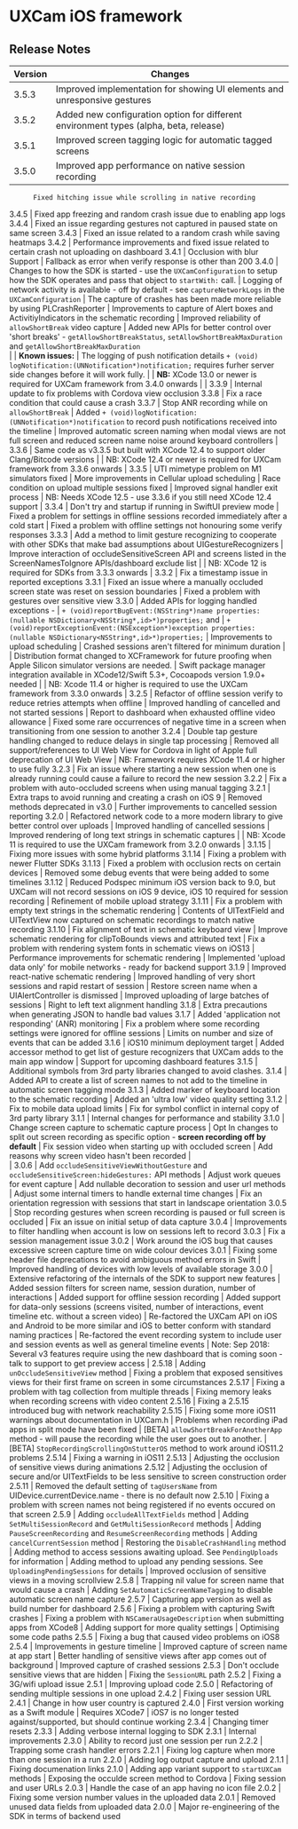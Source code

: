 # UXCam iOS framework


## Release Notes ##

Version   | Changes
---------- | ----------
3.5.3   | Improved implementation for showing UI elements and unresponsive gestures
3.5.2   | Added new configuration option for different environment types (alpha, beta, release)
3.5.1   | Improved screen tagging logic for automatic tagged screens
3.5.0   | Improved app performance on native session recording
          Fixed hitching issue while scrolling in native recording
3.4.5   | Fixed app freezing and random crash issue due to enabling app logs
3.4.4   | Fixed an issue regarding gestures not captured in paused state on same screen
3.4.3   | Fixed an issue related to a random crash while saving heatmaps
3.4.2   | Performance improvements and fixed issue related to certain crash not uploading on dashboard
3.4.1   | Occlusion with blur Support
        | Fallback as error when verify response is other than 200
3.4.0	| Changes to how the SDK is started - use the `UXCamConfiguration` to setup how the SDK operates and pass that object to `startWith:` call.
		| Logging of network activity is available - off by default - see `captureNetworkLogs` in the `UXCamConfiguration`
		| The capture of crashes has been made more reliable by using PLCrashReporter
		| Improvements to capture of Alert boxes and ActivitiyIndicators in the schematic recording
		| Improved reliability of `allowShortBreak` video capture
        | Added new APIs for better control over 'short breaks' - `getAllowShortBreakStatus`, `setAllowShortBreakMaxDuration` and `getAllowShortBreakMaxDuration`     
		|
		| **Known issues:** 
		|	The logging of push notification details `+ (void) logNotification:(UNNotification*)notification;` requires furher server side changes before it will work fully.
		|
		| **NB:** XCode 13.0 or newer is required for UXCam framework from 3.4.0 onwards
		|
		|
3.3.9	| Internal update to fix problems with Cordova view occlusion
3.3.8	| Fix a race condition that could cause a crash
3.3.7	| Stop ANR recording while on `allowShortBreak`
		| Added  `+ (void)logNotification:(UNNotification*)notification` to record push notifications received into the timeline
		| Improved automatic screen naming when modal views are not full screen and reduced screen name noise around keyboard controllers
		|
3.3.6	| Same code as v3.3.5 but built with XCode 12.4 to support older Clang/Bitcode versions
		|
		| NB: XCode 12.4 or newer is required for UXCam framework from 3.3.6 onwards
		|
3.3.5	| UTI mimetype problem on M1 simulators fixed
		| More improvements in Cellular upload scheduling
		| Race condition on upload multiple sessions fixed
		| Improved signal handler exit process
		| NB: Needs XCode 12.5 - use 3.3.6 if you still need XCode 12.4 support
		|
3.3.4	| Don't try and startup if running in SwiftUI preview mode
		| Fixed a problem for settings in offline sessions recorded immediately after a cold start
		| Fixed a problem with offline settings not honouring some verify responses
3.3.3	| Add a method to limit gesture recognizing to cooperate with other SDKs that make bad assumptions about UIGestureRecognizers
		| Improve interaction of occludeSensitiveScreen API and screens listed in the ScreenNamesToIgnore APIs/dashboard exclude list
		|
		| NB: XCode 12 is required for SDKs from 3.3.3 onwards
		|
3.3.2	| Fix a timestamp issue in reported exceptions
3.3.1	| Fixed an issue where a manually occluded screen state was reset on session boundaries
		| Fixed a problem with gestures over sensitive view
3.3.0	| Added APIs for logging handled exceptions - 
		|	`+ (void)reportBugEvent:(NSString*)name properties:(nullable NSDictionary<NSString*,id>*)properties;` and
		|	`+ (void)reportExceptionEvent:(NSException*)exception properties:(nullable NSDictionary<NSString*,id>*)properties;`
		| Improvements to upload scheduling
		| Crashed sessions aren't filtered for minimum duration
		|
		| Distribution format changed to XCFramework for future proofing when Apple Silicon simulator versions are needed.
		| Swift package manager integration available in XCode12/Swift 5.3+, Cocoapods version 1.9.0+ needed
		| 
		| NB: Xcode 11.4 or higher is required to use the UXCam framework from 3.3.0 onwards
		|
3.2.5	| Refactor of offline session verify to reduce retries attempts when offline
		| Improved handling of cancelled and not started sessions
		| Report to dashboard when exhausted offline video allowance
		| Fixed some rare occurrences of negative time in a screen when transitioning from one session to another
3.2.4	| Double tap gesture handling changed to reduce delays in single tap processing
		| Removed all support/references to UI Web View for Cordova in light of Apple full deprecation of UI Web View
		| NB: Framework requires XCode 11.4 or higher to use fully
3.2.3	| Fix an issue where starting a new session when one is already running could cause a failure to record the new session
3.2.2	| Fix a problem with auto-occluded screens when using manual tagging 
3.2.1	| Extra traps to avoid running and creating a crash on iOS 9
		| Removed methods deprecated in v3.0
		| Further improvements to cancelled session reporting
3.2.0	| Refactored network code to a more modern library to give better control over uploads
		| Improved handling of cancelled sessions
		| Improved rendering of long text strings in schematic captures
		|
		| NB: Xcode 11 is required to use the UXCam framework from 3.2.0 onwards
		|
3.1.15	| Fixing more issues with some hybrid platforms
3.1.14	| Fixing a problem with newer Flutter SDKs
3.1.13	| Fixed a problem with occlusion rects on certain devices
		| Removed some debug events that were being added to some timelines
3.1.12	| Reduced Podspec minimum iOS version back to 9.0, but UXCam will not record sessions on iOS 9 device, iOS 10 required for session recording
		| Refinement of mobile upload strategy
3.1.11	| Fix a problem with empty text strings in the schematic rendering
		| Contents of UITextField and UITextView now captured on schematic recordings to match native recording
3.1.10	| Fix alignment of text in schematic keyboard view
		| Improve schematic rendering for clipToBounds views and attributed text
		| Fix a problem with rendering system fonts in schematic views on iOS13
		| Performance improvements for schematic rendering
		| Implemented 'upload data only' for mobile networks - ready for backend support
3.1.9	| Improved react-native schematic rendering
		| Improved handling of very short sessions and rapid restart of session
		| Restore screen name when a UIAlertController is dismissed
		| Improved uploading of large batches of sessions
		| Right to left text alignment handling
3.1.8	| Extra precautions when generating JSON to handle bad values 
3.1.7	| Added 'application not responding' (ANR) monitoring
		| Fix a problem where some recording settings were ignored for offline sessions
		| Limits on number and size of events that can be added
3.1.6	| iOS10 minimum deployment target
		| Added accessor method to get list of gesture recognizers that UXCam adds to the main app window
		| Support for upcoming dashboard features
3.1.5	| Additional symbols from 3rd party libraries changed to avoid clashes. 
3.1.4	| Added API to create a list of screen names to not add to the timeline in automatic screen tagging mode
3.1.3	| Added marker of keyboard location to the schematic recording
		| Added an 'ultra low' video quality setting
3.1.2 	| Fix to mobile data upload limits
		| Fix for symbol conflict in internal copy of 3rd party library
3.1.1	| Internal changes for performance and stability 
3.1.0	| Change screen capture to schematic capture process
		| Opt In changes to split out screen recording as specific option - **screen recording off by default** 
		| Fix session video when starting up with occluded screen
		| Add reasons why screen video hasn't been recorded
		|  
		|
3.0.6	| Add `occludeSensitiveViewWithoutGesture` and `occludeSensitiveScreen:hideGestures:` API methods
		| Adjust work queues for event capture 
		| Add nullable decoration to session and user url methods
		| Adjust some internal timers to handle external time changes
		| Fix an orientation regression with sessions that start in landscape orientation
3.0.5	| Stop recording gestures when screen recording is paused or full screen is occluded
		| Fix an issue on initial setup of data capture
3.0.4	| Improvements to filter handling when account is low on sessions left to record
3.0.3	| Fix a session management issue
3.0.2 	| Work around the iOS bug that causes excessive screen capture time on wide colour devices
3.0.1	| Fixing some header file deprecations to avoid ambiguous method errors in Swift
		| Improved handling of devices with low levels of available storage
3.0.0  	| Extensive refactoring of the internals of the SDK to support new features
		| Added session filters for screen name, session duration, number of interactions
		| Added support for offline session recording
		| Added support for data-only sessions (screens visited, number of interactions, event timeline etc. without a screen video)
		| Re-factored the UXCam API on iOS and Android to be more similar and iOS to better conform with standard naming practices
		| Re-factored the event recording system to include user and session events as well as general timeline events
		| Note: Sep 2018: Several v3 features require using the new dashboard that is coming soon - talk to support to get preview access 
		|
2.5.18	| Adding `unOccludeSensitiveView` method
		| Fixing a problem that exposed sensitives views for their first frame on screen in some circumstances
2.5.17	| Fixing a problem with tag collection from multiple threads
		| Fixing memory leaks when recording screens with video content
2.5.16	| Fixing a 2.5.15 introduced bug with network reachability
2.5.15	| Fixing some more iOS11 warnings about documentation in UXCam.h
		| Problems when recording iPad apps in split mode have been fixed
		| [BETA] `allowShortBreakForAnotherApp` method - will pause the recording while the user goes out to another.
		| [BETA] `StopRecordingScrollingOnStutterOS` method to work around iOS11.2 problems
2.5.14	| Fixing a warning in iOS11
2.5.13	| Adjusting the occlusion of sensitive views during animations
2.5.12	| Adjusting the occlusion of secure and/or UITextFields to be less sensitive to screen construction order
2.5.11	| Removed the default setting of `tagUsersName` from UIDevice.currentDevice.name - there is no default now
2.5.10	| Fixing a problem with screen names not being registered if no events occured on that screen
2.5.9	| Adding `occludeAllTextFields` method
		| Adding `SetMultiSessionRecord` and `GetMultiSessionRecord` methods
		| Adding `PauseScreenRecording` and `ResumeScreenRecording` methods
		| Adding `cancelCurrentSession` method
		| Restoring the `DisableCrashHandling` method
		| Adding method to access sessions awaiting upload. See `PendingUploads` for information
		| Adding method to upload any pending sessions. See `UploadingPendingSessions` for details
		| Improved occlusion of sensitive views in a moving scrollview
2.5.8	| Trapping nil value for screen name that would cause a crash 
		| Adding `SetAutomaticScreenNameTagging` to disable automatic screen name capture
2.5.7	| Capturing app version as well as build number for dashboard
2.5.6	| Fixing a problem with capturing Swift crashes
		| Fixing a problem with `NSCameraUsageDescription` when submitting apps from XCode8
		| Adding support for more quality settings
		| Optimising some code paths
2.5.5	| Fixing a bug that caused video problems on iOS8
2.5.4	| Improvements in gesture timeline
		| Improved capture of screen name at app start
		| Better handling of sensitive views after app comes out of background
		| Improved capture of crashed sessions
2.5.3	| Don't occlude sensitive views that are hidden
		| Fixing the `SessionURL` path
2.5.2	| Fixing a 3G/wifi upload issue
2.5.1	| Improving upload code
2.5.0	| Refactoring of sending multiple sessions in one upload
2.4.2	| Fixing user session URL
2.4.1	| Change in how user country is captured
2.4.0	| First version working as a Swift module
		| Requires XCode7
		| iOS7 is no longer tested against/supported, but should continue working
2.3.4	| Changing timer resets
2.3.3	| Adding verbose internal logging to SDK
2.3.1	| Internal improvements
2.3.0	| Ability to record just one session per run
2.2.2	| Trapping some crash handler errors
2.2.1	| Fixing log capture when more than one session in a run
2.2.0	| Adding log output capture and upload
2.1.1	| Fixing documenation links
2.1.0	| Adding app variant support to `startUXCam` methods
		| Exposing the occulde screen method to Cordova
		| Fixing session and user URLs
2.0.3	| Handle the case of an app having no icon file
2.0.2	| Fixing some version number values in the uploaded data
2.0.1	| Removed unused data fields from uploaded data
2.0.0	| Major re-engineering of the SDK in terms of backend used
